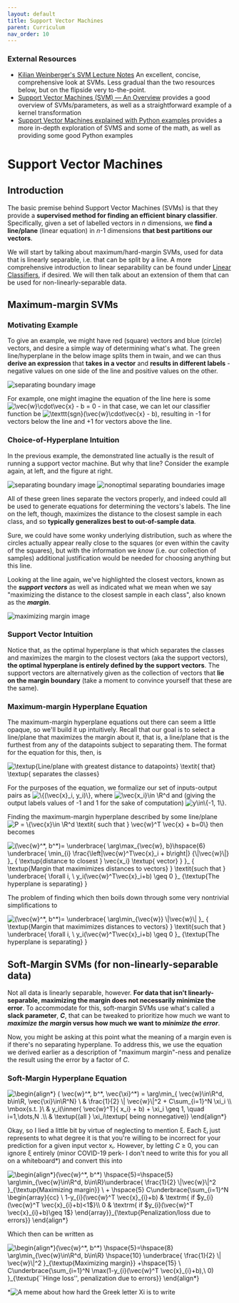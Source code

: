 ```yaml
---
layout: default
title: Support Vector Machines
parent: Curriculum
nav_order: 10
---
```


### External Resources
- [Kilian Weinberger's SVM Lecture Notes](https://www.cs.cornell.edu/courses/cs4780/2018fa/lectures/lecturenote09.html) An excellent, concise, comprehensive look at SVMs. Less gradual than the two resources below, but on the flipside very to-the-point.
- [Support Vector Machines (SVM) — An Overview](https://towardsdatascience.com/https-medium-com-pupalerushikesh-svm-f4b42800e989) provides a good overview of SVMs/parameters, as well as a straightforward example of a kernel transformation
- [Support Vector Machines explained with Python examples](https://towardsdatascience.com/support-vector-machines-explained-with-python-examples-cb65e8172c85/) provides a more in-depth exploration of SVMS and some of the math, as well as providing some good Python examples


# Support Vector Machines
## Introduction
The basic premise behind Support Vector Machines (SVMs) is that they provide a **supervised method for finding an efficient binary classifier**. Specifically, given a set of labelled vectors in *n* dimensions, we **find a line/plane** (linear equation) in *n*-1 dimensions **that best partitions our vectors**.

We will start by talking about maximum/hard-margin SVMs, used for data that is linearly separable, i.e. that can be split by a line. A more comprehensive introduction to linear separability can be found under [Linear Classifiers](https://dem1995.github.io/machine-learning/curriculum/linear_classifiers/linear_classifiers_overview.html#external-resources), if desired. We will then talk about an extension of them that can be used for non-linearly-separable data.

## Maximum-margin SVMs
### Motivating Example
To give an example, we might have red (square) vectors and blue (circle) vectors, and desire a simple way of determining what's what. The green line/hyperplane in the below image splits them in twain, and we can thus **derive an expression** that **takes in a vector** and **results in different labels** - negative values on one side of the line and positive values on the other.

![separating boundary image](https://raw.githubusercontent.com/dem1995/algorithms/main/svms/separating_boundary.png?style=centered)

For example, one might imagine the equation of the line here is some <img src="https://i.upmath.me/svg/%5Cvec%7Bw%7D%5Ccdot%5Cvec%7Bx%7D%20-%20b%20%3D%200" alt="\vec{w}\cdot\vec{x} - b = 0" /> - in that case, we can let our classifier function be <img src="https://i.upmath.me/svg/%5Ctexttt%7Bsgn%7D(%5Cvec%7Bw%7D%5Ccdot%5Cvec%7Bx%7D%20-%20b)" alt="\texttt{sgn}(\vec{w}\cdot\vec{x} - b)" />, resulting in -1 for vectors below the line and +1 for vectors above the line. 

### Choice-of-Hyperplane Intuition
In the previous example, the demonstrated line actually is the result of running a support vector machine. But why that line? Consider the example again, at left, and the figure at right.

![separating boundary image](https://raw.githubusercontent.com/dem1995/algorithms/main/svms/separating_boundary_no_support_vectors_shown.png) ![nonoptimal separating boundaries image](https://raw.githubusercontent.com/dem1995/algorithms/main/svms/separating_boundaries_nonoptimal_v2.png)

All of these green lines separate the vectors properly, and indeed could all be used to generate equations for determining the vectors's labels. The line on the left, though, maximizes the distance to the closest sample in each class, and so **typically generalizes best to out-of-sample data**. 

Sure, we could have some wonky underlying distribution, such as where the circles actually appear really close to the squares (or even within the cavity of the squares), but with the information we _know_ (i.e. our collection of samples) additional justification would be needed for choosing anything but this line.

Looking at the line again, we've highlighted the closest vectors, known as the **_support vectors_** as well as indicated what we mean when we say "maximizing the distance to the closest sample in each class", also known as the **_margin_**.

![maximizing margin image](https://raw.githubusercontent.com/dem1995/algorithms/main/svms/maximum_margin.png)

### Support Vector Intuition
Notice that, as the optimal hyperplane is that which separates the classes and maximizes the margin to the closest vectors (aka the support vectors), **the optimal hyperplane is entirely defined by the support vectors**. The support vectors are alternatively given as the collection of vectors that **lie on the margin boundary** (take a moment to convince yourself that these are the same).

### Maximum-margin Hyperplane Equation
The maximum-margin hyperplane equations out there can seem a little opaque, so we'll build it up intuitively. Recall that our goal is to select a line/plane that maximizes the margin about it, that is, a line/plane that is the furthest from any of the datapoints subject to separating them. The format for the equation for this, then, is

<img src="https://i.upmath.me/svg/%5Ctextup%7BLine%2Fplane%20with%20greatest%20distance%20to%20datapoints%7D%20%5Ctextit%7B%20that%7D%20%5Ctextup%7B%20separates%20the%20classes%7D" alt="\textup{Line/plane with greatest distance to datapoints} \textit{ that} \textup{ separates the classes}" />

For the purposes of the equation, we formalize our set of inputs-output pairs as <img src="https://i.upmath.me/svg/%5C%7B(%5Cvec%7Bx%7D_i%2C%20y_i)%5C%7D" alt="\{(\vec{x}_i, y_i)\}" />, where <img src="https://i.upmath.me/svg/%5Cvec%7Bx_i%7D%5Cin%20%5CR%5Ed" alt="\vec{x_i}\in \R^d" /> and (giving the output labels values of -1 and 1 for the sake of computation) <img src="https://i.upmath.me/svg/y%5Cin%5C%7B-1%2C%201%5C%7D" alt="y\in\{-1, 1\}" />. 

Finding the maximum-margin hyperplane described by some line/plane <img src="https://i.upmath.me/svg/P%20%3D%20%5C%7B%5Cvec%7Bx%7D%5Cin%20%5CR%5Ed%20%5Ctextit%7B%20such%20that%20%7D%20%5Cvec%7Bw%7D%5ET%20%5Cvec%7Bx%7D%20%2B%20b%3D0%5C%7D" alt="P = \{\vec{x}\in \R^d \textit{ such that } \vec{w}^T \vec{x} + b=0\}" /> then becomes

<img src="https://i.upmath.me/svg/%20%0A(%5Cvec%7Bw%7D%5E*%2C%20b%5E*)%3D%20%5Cunderbrace%7B%0A%20%20%20%5Carg%5Cmax_%7B%5Cvec%7Bw%7D%2C%20b%7D%5Chspace%7B6%7D%20%0A%20%20%20%5Cunderbrace%7B%0A%20%20%20%5Cmin_%7Bi%7D%0A%20%20%20%20%20%20%20%5Cfrac%7B%5Cleft%7C%5Cvec%7Bw%7D%5ET%5Cvec%7Bx%7D_i%20%2B%20b%5Cright%7C%7D%20%7B%5C%7C%5Cvec%7Bw%7D%5C%7C%7D%20%20%20%20%0A%20%20%20%7D_%0A%20%20%20%7B%0A%20%20%20%20%20%20%5Ctextup%7Bdistance%20to%20closest%20%7D%20%5Cvec%7Bx_i%7D%20%5Ctextup%7B%20vector%7D%0A%20%20%20%7D%0A%7D_%0A%7B%0A%20%20%20%5Ctextup%7BMargin%20that%20maximimizes%20distances%20to%20vectors%7D%0A%7D%20%5Ctextit%7Bsuch%20that%20%7D%20%5Cunderbrace%7B%0A%5Cforall%20i%2C%20%5C%20y_i(%5Cvec%7Bw%7D%5ET%5Cvec%7Bx%7D_i%2Bb)%20%5Cgeq%200%0A%7D_%0A%7B%5Ctextup%7BThe%20hyperplane%20is%20separating%7D%0A%7D" alt=" 
(\vec{w}^*, b^*)= \underbrace{
   \arg\max_{\vec{w}, b}\hspace{6} 
   \underbrace{
   \min_{i}
       \frac{\left|\vec{w}^T\vec{x}_i + b\right|} {\|\vec{w}\|}    
   }_
   {
      \textup{distance to closest } \vec{x_i} \textup{ vector}
   }
}_
{
   \textup{Margin that maximimizes distances to vectors}
} \textit{such that } \underbrace{
\forall i, \ y_i(\vec{w}^T\vec{x}_i+b) \geq 0
}_
{\textup{The hyperplane is separating}
}" />

The problem of finding which then boils down through some very nontrivial simplifications to

<img src="https://i.upmath.me/svg/%20%0A(%5Cvec%7Bw%7D%5E*%2C%20b%5E*)%3D%20%5Cunderbrace%7B%0A%20%20%20%5Carg%5Cmin_%7B%5Cvec%7Bw%7D%7D%20%5C%7C%5Cvec%7Bw%7D%5C%7C%0A%7D_%0A%7B%0A%20%20%20%5Ctextup%7BMargin%20that%20maximimizes%20distances%20to%20vectors%7D%0A%7D%20%5Ctextit%7Bsuch%20that%20%7D%20%5Cunderbrace%7B%0A%5Cforall%20i%2C%20%5C%20y_i(%5Cvec%7Bw%7D%5ET%5Cvec%7Bx%7D_i%2Bb)%20%5Cgeq%200%0A%7D_%0A%7B%5Ctextup%7BThe%20hyperplane%20is%20separating%7D%0A%7D" alt=" 
(\vec{w}^*, b^*)= \underbrace{
   \arg\min_{\vec{w}} \|\vec{w}\|
}_
{
   \textup{Margin that maximimizes distances to vectors}
} \textit{such that } \underbrace{
\forall i, \ y_i(\vec{w}^T\vec{x}_i+b) \geq 0
}_
{\textup{The hyperplane is separating}
}" />


## Soft-Margin SVMs (for non-linearly-separable data)
Not all data is linearly separable, however. **For data that isn't linearly-separable, maximizing the margin does not necessarily minimize the error**. To accommodate for this, soft-margin SVMs use what's called a **slack parameter**, _**C**_, that can be tweaked to prioritize how much we want to **_maximize the margin_ versus how much we want to _minimize the error_**.


Now, you might be asking at this point what the meaning of a margin even is if there's no separating hyperplane. To address this, we use the equation we derived earlier as a description of "maximum margin"-ness and penalize the result using the error by a factor of *C*.

### Soft-Margin Hyperplane Equation
<img src="https://i.upmath.me/svg/%5Cbegin%7Balign*%7D%0A%09(%20%5Cvec%7Bw%7D%5E*%2C%20b%5E*%2C%20%20%5Cvec%7B%5Cxi%7D%5E*)%20%3D%20%5Carg%5Cmin_%7B%20%5Cvec%7Bw%7D%5Cin%5CR%5Ed%2C%20b%5Cin%5CR%2C%20%20%5Cvec%7B%5Cxi%7D%5Cin%5CR%5EN%7D%20%5C%20%26%20%5Cfrac%7B1%7D%7B2%7D%20%5C%7C%20%5Cvec%7Bw%7D%5C%7C%5E2%20%2B%20C%5Csum_%7Bi%3D1%7D%5EN%20%5Cxi_i%20%5C%5C%0A%09%09%09%09%09%5Cmbox%7Bs.t.%20%7D%5C%20%26%20y_i(%5Cinner%7B%20%5Cvec%7Bw%7D%5ET%7D%7B%20x_i%7D%20%2B%20b)%20%2B%20%5Cxi_i%20%5Cgeq%201%2C%20%5Cquad%20i%3D1%2C%5Cdots%2CN%20.%5C%5C%0A%09%09%09%09%09%26%20%20%5Ctextup%7B(all%20%7D%20%5Cxi_i%5Ctextup%7B%20being%20nonnegative)%7D%0A%5Cend%7Balign*%7D" alt="\begin{align*}
	( \vec{w}^*, b^*,  \vec{\xi}^*) = \arg\min_{ \vec{w}\in\R^d, b\in\R,  \vec{\xi}\in\R^N} \ &amp; \frac{1}{2} \| \vec{w}\|^2 + C\sum_{i=1}^N \xi_i \\
					\mbox{s.t. }\ &amp; y_i(\inner{ \vec{w}^T}{ x_i} + b) + \xi_i \geq 1, \quad i=1,\dots,N .\\
					&amp;  \textup{(all } \xi_i\textup{ being nonnegative)}
\end{align*}" />

Okay, so I lied a little bit by virtue of neglecting to mention ξ. Each ξᵢ just represents to what degree it is that you're willing to be incorrect for your prediction for a given input vector xᵢ. However, by letting *C* ≥ 0, you can ignore ξ entirely (minor COVID-19 perk- I don't need to write this for you all on a whiteboard*) and convert this into

<img src="https://i.upmath.me/svg/%5Cbegin%7Balign*%7D(%5Cvec%7Bw%7D%5E*%2C%20b%5E*)%20%5Chspace%7B5%7D%3D%5Chspace%7B5%7D%20%0A%5Carg%5Cmin_%7B%5Cvec%7Bw%7D%5Cin%5CR%5Ed%2C%20b%5Cin%5CR%7D%5Cunderbrace%7B%0A%20%20%20%5Cfrac%7B1%7D%7B2%7D%20%5C%7C%5Cvec%7Bw%7D%5C%7C%5E2%0A%7D_%7B%5Ctextup%7BMaximizing%20margin%7D%7D%20%5C%20%2B%20%5Chspace%7B5%7D%0AC%5Cunderbrace%7B%5Csum_%7Bi%3D1%7D%5EN%20%5Cbegin%7Barray%7D%7Bcc%7D%0A%5C%201-y_%7Bi%7D(%5Cvec%7Bw%7D%5ET%20%5Cvec%7Bx%7D_%7Bi%7D%2Bb)%20%26%20%5Ctextrm%7B%20if%20%24y_%7Bi%7D(%5Cvec%7Bw%7D%5ET%20%5Cvec%7Bx%7D_%7Bi%7D%2Bb)%3C1%24%7D%5C%5C%0A0%20%26%20%5Ctextrm%7B%20if%20%24y_%7Bi%7D(%5Cvec%7Bw%7D%5ET%20%5Cvec%7Bx%7D_%7Bi%7D%2Bb)%5Cgeq%201%24%7D%0A%5Cend%7Barray%7D%7D_%7B%5Ctextup%7BPenalization%2Floss%20due%20to%20errors%7D%7D%0A%5Cend%7Balign*%7D" alt="\begin{align*}(\vec{w}^*, b^*) \hspace{5}=\hspace{5} 
\arg\min_{\vec{w}\in\R^d, b\in\R}\underbrace{
   \frac{1}{2} \|\vec{w}\|^2
}_{\textup{Maximizing margin}} \ + \hspace{5}
C\underbrace{\sum_{i=1}^N \begin{array}{cc}
\ 1-y_{i}(\vec{w}^T \vec{x}_{i}+b) &amp; \textrm{ if $y_{i}(\vec{w}^T \vec{x}_{i}+b)&lt;1$}\\
0 &amp; \textrm{ if $y_{i}(\vec{w}^T \vec{x}_{i}+b)\geq 1$}
\end{array}}_{\textup{Penalization/loss due to errors}}
\end{align*}" />

Which then can be written as

<img src="https://i.upmath.me/svg/%5Cbegin%7Balign*%7D(%5Cvec%7Bw%7D%5E*%2C%20b%5E*)%20%5Chspace%7B5%7D%3D%5Chspace%7B8%7D%20%0A%5Carg%5Cmin_%7B%5Cvec%7Bw%7D%5Cin%5CR%5Ed%2C%20b%5Cin%5CR%7D%20%5Chspace%7B10%7D%20%20%5Cunderbrace%7B%0A%20%20%20%5Cfrac%7B1%7D%7B2%7D%20%5C%7C%20%5Cvec%7Bw%7D%5C%7C%5E2%0A%7D_%7B%5Ctextup%7BMaximizing%20margin%7D%7D%20%2B%5Chspace%7B15%7D%20%0A%5C%20C%5Cunderbrace%7B%5Csum_%7Bi%3D1%7D%5EN%20%5Cmax(1-y_%7Bi%7D(%5Cvec%7Bw%7D%5ET%20%5Cvec%7Bx%7D_%7Bi%7D%2Bb)%2C%5C%200)%0A%7D_%7B%5Ctextup%7B%60%60Hinge%20loss''%2C%20penalization%20due%20to%20errors%7D%7D%0A%5Cend%7Balign*%7D" alt="\begin{align*}(\vec{w}^*, b^*) \hspace{5}=\hspace{8} 
\arg\min_{\vec{w}\in\R^d, b\in\R} \hspace{10}  \underbrace{
   \frac{1}{2} \| \vec{w}\|^2
}_{\textup{Maximizing margin}} +\hspace{15} 
\ C\underbrace{\sum_{i=1}^N \max(1-y_{i}(\vec{w}^T \vec{x}_{i}+b),\ 0)
}_{\textup{``Hinge loss'', penalization due to errors}}
\end{align*}" />


*![A meme about how hard the Greek letter Xi is to write](simpsons_xi.png)
